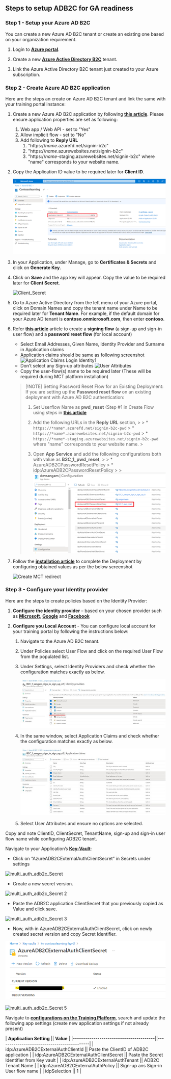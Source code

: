 ## Steps to setup ADB2C for GA readiness

### Step 1 - Setup your Azure AD B2C

You can create a new Azure AD B2C tenant or create an existing one based on your organization requirement.

1. Login to [**Azure portal**](https://portal.azure.com/).

2. Create a new [**Azure Active Directory B2C**](/azure/active-directory-b2c/tutorial-create-tenant)  tenant.

3. Link the Azure Active Directory B2C tenant just created to your Azure subscription.  

### Step 2 - Create Azure AD B2C application

Here are the steps an create on Azure AD B2C tenant and link the same with your training portal instance:

1. Create a new Azure AD B2C application by following [**this article**](/azure/active-directory-b2c/tutorial-register-applications). Please ensure application properties are set as following:
    1. Web app / Web API - set to "Yes"
    2. Allow implicit flow - set to "No"
    3. Add following to **Reply URL**
        1. "https://*name*.azurefd.net/signin-b2c"
        2. "https://*name*.azurewebsites.net/signin-b2c"
        3. "https://*name*-staging.azurewebsites.net/signin-b2c"
    where "name" corresponds to your website name.
2. Copy the Application ID value to be required later for **Client ID**.

    ![CLeitnID](../cliendIDB2C.png)


3. In your Application, under Manage, go to **Certificates & Secrets** and click on **Generate Key**.
4. Click on **Save** and the app key will appear. Copy the value to be required later for **Client Secret**.  

    ![Client_Secret](../cliendsecretB2C.png)

5. Go to Azure Active Directory from the left menu of your Azure portal, click on Domain Names and copy the tenant name under Name to be required later for **Tenant Name**. For example, if the default domain for your Azure AD tenant is **contoso.onmicrosoft.com**, then enter **contoso**.
6. Refer [**this article**](/azure/active-directory-b2c/tutorial-create-user-flows) article to create a **signing flow** (a sign-up and sign-in user flow) and a **password reset flow** (for local account)
    * Select Email Addresses, Given Name, Identity Provider and Surname in Application claims
    * Application claims should be same as following screenshot
    ![Application Claims Login Identity1](../../media/LoginIdentity8.png)
    * Don’t select any Sign-up attributes
    ![User Attributes](../../media/LoginIdentity9.png)
    * Copy the user-flow(s) name to be required later (These will be required during MCT platform installation)
    >
    > [!NOTE]
    > Setting Password Reset Flow for an Existing Deployment:
    > If you are setting up the **Password reset flow** on an existing deployment with Azure AD B2C authentication:
    >
    > 1. Set Userflow Name as **pwd_reset** (Step #1 in Create Flow using steps in [**this article**](/azure/active-directory-b2c/tutorial-create-user-flows)
    >
    > 2. Add the following URLs in the **Reply URL** section,
        >
        > * `https://*name*.azurefd.net/signin-b2c-pwd`
        > * `https://*name*.azurewebsites.net/signin-b2c-pwd`
        > * `https://*name*-staging.azurewebsites.net/signin-b2c-pwd` where "name" corresponds to your website name.
        >
    > 3. Open **App Service** and add the following configurations both with value as **B2C_1_pwd_reset**,
        >
        > * AzureADB2CPasswordResetPolicy
        > * idp:AzureADB2CPasswordResetPolicy
        >
        >![App Service](../../media/image%28355%29.png)

7. Follow the [**installation article**](../../infrastructure-management/install-your-platform-instance/installation-guide-detailed-steps.md) to complete the Deployment by configuring obtained values as per the below screenshot

    ![Create MCT redirect](../../media/LoginIdentity11.png)
### Step 3 - Configure your Identity provider

Here are the steps to create policies based on the Identity Provider:

1. **Configure the identity provider** – based on your chosen provider such as [**Microsoft**](/azure/active-directory-b2c/active-directory-b2c-setup-msa-app), [**Google**](/azure/active-directory-b2c/active-directory-b2c-setup-goog-app) and [**Facebook**](/azure/active-directory-b2c/active-directory-b2c-setup-fb-app)

2. **Configure you Local Account** - You can configure local account for your training portal by following the instructions below:

    1. Navigate to the Azure AD B2C tenant.
    2. Under Policies select User Flow and click on the required User Flow from the populated list.
    3. Under Settings, select Identity Providers and check whether the configuration matches exactly as below.

        ![Configure your local account](../../media/image%28360%29.png)

    4. In the same window, select Application Claims and check whether the configuration matches exactly as below.

        ![Application Claims Local Account1](../../media/4.jpg)

    5. Select User Attributes and ensure no options are selected.
   
Copy and note ClientID, ClientSecret, TenantName, sign-up and sign-in user flow name while configuring ADB2C tenant.

Navigate to your Application’s [**Key-Vault**](../../analytics/custom-reports/database-schema.md#accessing-key-vault):

* Click on “AzureADB2CExternalAuthClientSecret” in Secrets under settings

![multi_auth_adb2c_Secret](../Multiauth_adb2csecret.png)

* Create a new secret version.  

![multi_auth_adb2c_Secret 2](../Multiauth_adb2csecret2.png)

* Paste the ADB2C application ClientSecret that you previously copied as Value and click save.

![multi_auth_adb2c_Secret 3](../Multiauth_adb2csecret3.png)

* Now, with in AzureADB2CExternalAuthClientSecret, click on newly created secret version and copy Secret Identifier.  

![multi_auth_adb2c_Secret 4](../Multiauth_adb2csecret4.png)
        
![multi_auth_adb2c_Secret 5](../Multiauth_adb2csecret5.png)

Navigate to [**configurations on the Training Platform**](../../settings/configurations-on-the-training-platform.md#steps-to-set-the-configurations-on-the-platform), search and update the following app settings (create new application settings if not already present)

| **Application Setting**                || **Value**                                  |
|----------------------------------------||--------------------------------------------|
| idp:AzureADB2CExternalAuthClientId     || Paste the ClientID of ADB2C application    |
| idp:AzureADB2CExternalAuthClientSecret || Paste the Secret Identifier from Key vault |
| idp:AzureADB2CExternalAuthTenant       || ADB2C Tenant Name                          |
| idp:AzureADB2CExternalAuthPolicy       || Sign-up ans Sign-in User flow name         |
| idpSelection                           || 1                                          |

